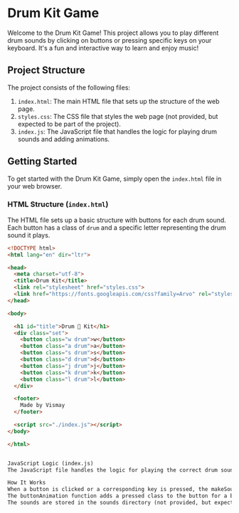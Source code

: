 # Drum Kit Game

Welcome to the Drum Kit Game! This project allows you to play different drum sounds by clicking on buttons or pressing specific keys on your keyboard. It's a fun and interactive way to learn and enjoy music!

## Project Structure

The project consists of the following files:

1. `index.html`: The main HTML file that sets up the structure of the web page.
2. `styles.css`: The CSS file that styles the web page (not provided, but expected to be part of the project).
3. `index.js`: The JavaScript file that handles the logic for playing drum sounds and adding animations.

## Getting Started

To get started with the Drum Kit Game, simply open the `index.html` file in your web browser.

### HTML Structure (`index.html`)

The HTML file sets up a basic structure with buttons for each drum sound. Each button has a class of `drum` and a specific letter representing the drum sound it plays.

```html
<!DOCTYPE html>
<html lang="en" dir="ltr">

<head>
  <meta charset="utf-8">
  <title>Drum Kit</title>
  <link rel="stylesheet" href="styles.css">
  <link href="https://fonts.googleapis.com/css?family=Arvo" rel="stylesheet">
</head>

<body>

  <h1 id="title">Drum 🥁 Kit</h1>
  <div class="set">
    <button class="w drum">w</button>
    <button class="a drum">a</button>
    <button class="s drum">s</button>
    <button class="d drum">d</button>
    <button class="j drum">j</button>
    <button class="k drum">k</button>
    <button class="l drum">l</button>
  </div>

  <footer>
    Made by Vismay
  </footer>

  <script src="./index.js"></script>
</body>

</html>


JavaScript Logic (index.js)
The JavaScript file handles the logic for playing the correct drum sound when a button is clicked or a key is pressed. It also adds a temporary animation to the button to give visual feedback.

How It Works
When a button is clicked or a corresponding key is pressed, the makeSound function is called to play the appropriate sound.
The buttonAnimation function adds a pressed class to the button for a brief moment to create a visual effect.
The sounds are stored in the sounds directory (not provided, but expected to be part of the project).
